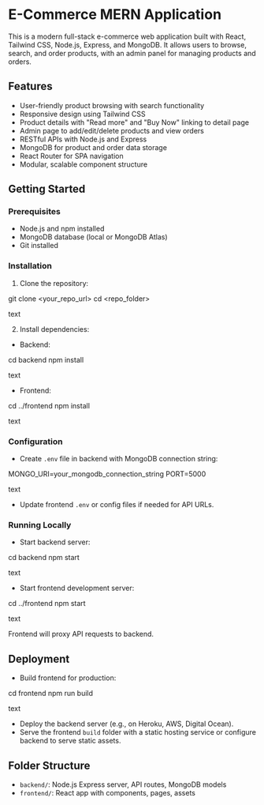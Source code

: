 # E-Commerce MERN Application

This is a modern full-stack e-commerce web application built with React, Tailwind CSS, Node.js, Express, and MongoDB. It allows users to browse, search, and order products, with an admin panel for managing products and orders.

## Features

- User-friendly product browsing with search functionality
- Responsive design using Tailwind CSS
- Product details with "Read more" and "Buy Now" linking to detail page
- Admin page to add/edit/delete products and view orders
- RESTful APIs with Node.js and Express
- MongoDB for product and order data storage
- React Router for SPA navigation
- Modular, scalable component structure

## Getting Started

### Prerequisites

- Node.js and npm installed
- MongoDB database (local or MongoDB Atlas)
- Git installed

### Installation

1. Clone the repository:

git clone <your_repo_url>
cd <repo_folder>

text

2. Install dependencies:

- Backend:

cd backend
npm install

text

- Frontend:

cd ../frontend
npm install

text

### Configuration

- Create `.env` file in backend with MongoDB connection string:

MONGO_URI=your_mongodb_connection_string
PORT=5000

text

- Update frontend `.env` or config files if needed for API URLs.

### Running Locally

- Start backend server:

cd backend
npm start

text

- Start frontend development server:

cd ../frontend
npm start

text

Frontend will proxy API requests to backend.

## Deployment

- Build frontend for production:

cd frontend
npm run build

text

- Deploy the backend server (e.g., on Heroku, AWS, Digital Ocean).
- Serve the frontend `build` folder with a static hosting service or configure backend to serve static assets.

## Folder Structure

- `backend/`: Node.js Express server, API routes, MongoDB models
- `frontend/`: React app with components, pages, assets